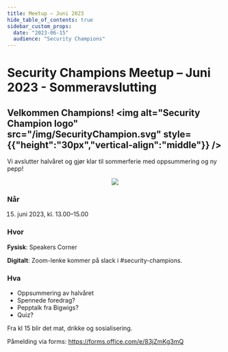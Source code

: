 ```yaml
---
title: Meetup – Juni 2023
hide_table_of_contents: true
sidebar_custom_props:
  date: "2023-06-15"
  audience: "Security Champions"
---
```


# Security Champions Meetup – Juni 2023 - Sommeravslutting

## Velkommen Champions! <img alt="Security Champion logo" src="/img/SecurityChampion.svg" style={{"height":"30px","vertical-align":"middle"}} />
Vi avslutter halvåret og gjør klar til sommerferie med oppsummering og ny pepp!

<p align="center">
<img  style={{height: "18em"}} src="https://media.tenor.com/hHqIONMQeWQAAAAC/the-simpsons-homer-simpson.gif" />
</p>

### Når

15. juni 2023, kl. 13.00–15.00

### Hvor

**Fysisk**: Speakers Corner

**Digitalt**: Zoom-lenke kommer på slack i #security-champions.

### Hva

- Oppsummering av halvåret
- Spennede foredrag?
- Pepptalk fra Bigwigs?
- Quiz?

Fra kl 15 blir det mat, drikke og sosialisering.

Påmelding via forms: https://forms.office.com/e/83jZmKg3mQ
